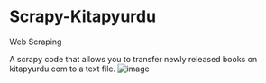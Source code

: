 # Scrapy-Kitapyurdu
 Web Scraping

 
A scrapy code that allows you to transfer newly released books on kitapyurdu.com to a text file.
![image](https://github.com/user-attachments/assets/5ee1e4c9-f612-421e-8478-22e689ed708d)

